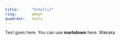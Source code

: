 ```yaml
---
title:      "IntelliJ"
ring:       adopt
quadrant:   tools
---
```


Text goes here. You can use **markdown** here. Wakaka
